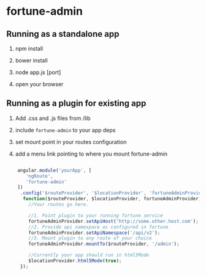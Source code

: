 fortune-admin
=============

## Running as a standalone app

1) npm install

2) bower install

3) node app.js [port]

4) open your browser

## Running as a plugin for existing app

1) Add .css and .js files from /lib

2) include `fortune-admin` to your app deps

3) set mount point in your routes configuration

4) add a menu link pointing to where you mount fortune-admin

```js

    angular.module('yourApp', [
       'ngRoute',
       'fortune-admin'
    ])
     .config('$routeProvider', '$locationProvider', 'fortuneAdminProvider',
      function($routeProvider, $locationProvider, fortuneAdminProvider){
        //Your routes go here.

        //1. Point plugin to your running fortune service
        fortuneAdminProvider.setApiHost('http://some.other.host.com');
        //2. Provide api namespace as configured in fortune
        fortuneAdminProvider.setApiNamespace('/api/v2');
        //3. Mount plugin to any route of your choice
        fortuneAdminProvider.mountTo($routeProvider, '/admin');

        //Currently your app should run in html5Mode
        $locationProvider.html5Mode(true);
     });
```